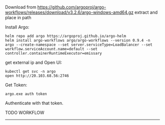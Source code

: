 Download from https://github.com/argoproj/argo-workflows/releases/download/v3.2.6/argo-windows-amd64.gz
extract and place in path

Install Argo:
```
helm repo add argo https://argoproj.github.io/argo-helm
helm install argo-workflows argo/argo-workflows --version 0.9.4 -n argo --create-namespace --set server.serviceType=LoadBalancer --set workflow.serviceAccount.name=default --set controller.containerRuntimeExecutor=emissary
```

get external ip and Open UI:
```
kubectl get svc -n argo
open http://20.103.68.56:2746
```

Get Token:
```
argo.exe auth token
```

Authenticate with that token.


TODO WORKFLOW

--------


